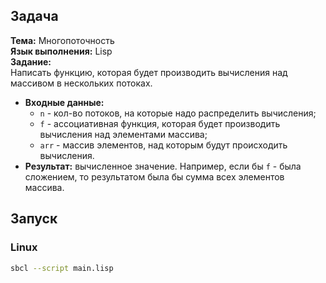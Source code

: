 ## Задача
**Тема:** Многопоточность\
**Язык выполнения:** Lisp\
**Задание:**\
	Написать функцию, которая будет производить вычисления над массивом в нескольких потоках.
- **Входные данные:**
  - `n` - кол-во потоков, на которые надо распределить вычисления;
  - `f` - ассоциативная функция, которая будет производить вычисления над элементами массива;
  - `arr` - массив элементов, над которым будут происходить вычисления.
- **Результат:** вычисленное значение. Например, если бы `f` - была сложением, то результатом была бы сумма всех элементов массива.

## Запуск
### Linux
```sh
sbcl --script main.lisp
```